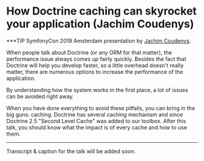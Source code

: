 # How Doctrine caching can skyrocket your application (Jachim Coudenys)

***TIP
SymfonyCon 2019 Amsterdam presentation by [Jachim Coudenys](https://connect.symfony.com/api/alternates/efea38f0-12ed-4726-9250-5cd16365bf7e).

When people talk about Doctrine (or any ORM for that matter), the performance issue always comes up fairly quickly. Besides the fact that Doctrine will help you develop faster, so a little overhead doesn't really matter, there are numerous options to increase the performance of the application.

By understanding how the system works in the first place, a lot of issues can be avoided right away.

When you have done everything to avoid these pitfalls, you can bring in the big guns: caching. Doctrine has several caching mechanism and since Doctrine 2.5 "Second Level Cache" was added to our toolbox. After this talk, you should know what the impact is of every cache and how to use them.
***

Transcript & caption for the talk will be added soon.
